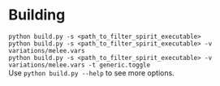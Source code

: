 # Building

`python build.py -s <path_to_filter_spirit_executable>`  
`python build.py -s <path_to_filter_spirit_executable> -v variations/melee.vars`  
`python build.py -s <path_to_filter_spirit_executable> -v variations/melee.vars -t generic.toggle`  
Use `python build.py --help` to see more options.
